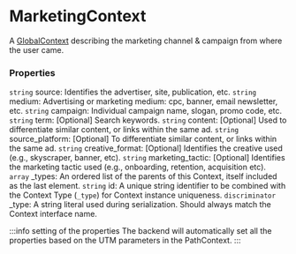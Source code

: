 # MarketingContext
A [GlobalContext](/taxonomy/global-contexts) describing the marketing channel & campaign from where the user came.

### Properties
`string` source: Identifies the advertiser, site, publication, etc.
`string` medium: Advertising or marketing medium: cpc, banner, email newsletter, etc.
`string` campaign: Individual campaign name, slogan, promo code, etc.
`string` term: [Optional] Search keywords.
`string` content: [Optional] Used to differentiate similar content, or links within the same ad.
`string` source_platform: [Optional] To differentiate similar content, or links within the same ad.
`string` creative_format: [Optional] Identifies the creative used (e.g., skyscraper, banner, etc).
`string` marketing_tactic: [Optional] Identifies the marketing tactic used (e.g., onboarding, retention, acquisition etc).
`array` _types: An ordered list of the parents of this Context, itself included as the last element.
`string` id: A unique string identifier to be combined with the Context Type (`_type`) 
for Context instance uniqueness.
`discriminator` _type: A string literal used during serialization. Should always match the Context interface name.

:::info setting of the properties
The backend will automatically set all the properties based on the UTM parameters in the PathContext.
:::
